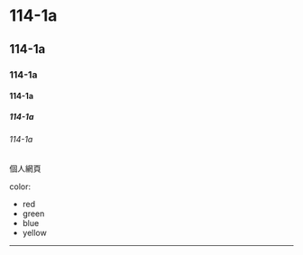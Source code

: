 # 114-1a
## 114-1a
### 114-1a
#### 114-1a
##### 114-1a
###### 114-1a
個人網頁

color:
- red
- green
- blue
- yellow

---
